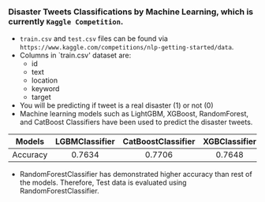 ### Disaster Tweets Classifications by Machine Learning,  which is currently `Kaggle Competition`.
- `train.csv` and `test.csv` files can be found via `https://www.kaggle.com/competitions/nlp-getting-started/data`.
- Columns in `train.csv' dataset are:
  - id
  - text
  - location
  - keyword
  - target
 - You will be predicting if tweet is a real disaster (1) or not (0)
 - Machine learning models such as LightGBM, XGBoost, RandomForest, and CatBoost Classifiers have been used to predict the disaster tweets.
 
Models | LGBMClassifier | CatBoostClassifier | XGBClassifier | RandomForestClassifier
| :---: | :---: | :---: | :---: | :---:
Accuracy  | 0.7634 | 0.7706 | 0.7648 | 0.7873

- RandomForestClassifier has demonstrated higher accuracy than rest of the models. Therefore, Test data is evaluated using RandomForestClassifier.


